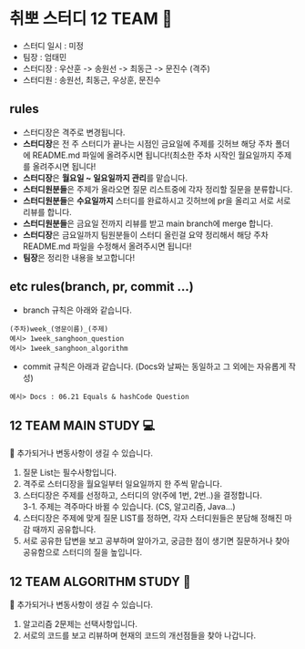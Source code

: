 # 취뽀 스터디 12 TEAM 🚀
- 스터디 일시 : 미정
- 팀장 : 엄태민
- 스터디장 : 우산훈 -> 송원선 -> 최동근 -> 문진수 (격주)
- 스터디원 : 송원선, 최동근, 우상훈, 문진수
## rules
- 스터디장은 격주로 변경됩니다.
- **스터디장**은 전 주 스터디가 끝나는 시점인 금요일에 주제를 깃허브 해당 주차 폴더에 README.md 파일에 올려주시면 됩니다!(최소한 주차 시작인 월요일까지 주제를 올려주시면 됩니다!
- **스터디장**은 **월요일 ~ 일요일까지 관리**를 맡습니다.
- **스터디원분들**은 주제가 올라오면 질문 리스트중에 각자 정리할 질문을 분류합니다.
- **스터디원분들**은 **수요일까지** 스터디를 완료하시고 깃허브에 pr을 올리고 서로 서로 리뷰를 합니다.
- **스터디원분들**은 금요일 전까지 리뷰를 받고 main branch에 merge 합니다.
- **스터디장**은 금요일까지 팀원분들이 스터디 올린걸 요약 정리해서 해당 주차 README.md 파일을 수정해서 올려주시면 됩니다!
- **팀장**은 정리한 내용을 보고합니다!

## etc rules(branch, pr, commit ...)
- branch 규칙은 아래와 같습니다.
```
(주차)week_(영문이름)_(주제)
예시> 1week_sanghoon_question
에시> 1week_sanghoon_algorithm
```

- commit 규칙은 아래과 같습니다. (Docs와 날짜는 동일하고 그 외에는 자유롭게 작성)
```
예시> Docs : 06.21 Equals & hashCode Question
```

## 12 TEAM MAIN STUDY 💻
📌 추가되거나 변동사항이 생길 수 있습니다.
1. 질문 List는 필수사항입니다.
2. 격주로 스터디장을 월요일부터 일요일까지 한 주씩 맡습니다.
3. 스터디장은 주제를 선정하고, 스터디의 양(주에 1번, 2번..)을 결정합니다.  
  3-1. 주제는 격주마다 바뀔 수 있습니다. (CS, 알고리즘, Java...)
4. 스터디장은 주제에 맞게 질문 LIST를 정하면, 각자 스터디원들은 분담해 정해진 마감 때까지 공유합니다.
5. 서로 공유한 답변을 보고 공부하며 알아가고, 궁금한 점이 생기면 질문하거나 찾아 공유함으로 스터디의 질을 높입니다.
## 12 TEAM ALGORITHM STUDY 📐
📌 추가되거나 변동사항이 생길 수 있습니다.
1. 알고리즘 2문제는 선택사항입니다.
2. 서로의 코드를 보고 리뷰하며 현재의 코드의 개선점들을 찾아 나갑니다.
